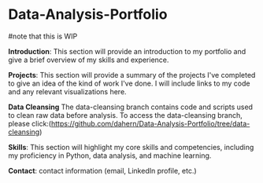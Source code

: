 # Data-Analysis-Portfolio
#note that this is WIP

**Introduction**: This section will provide an introduction to my portfolio and give a brief overview of my skills and experience.

**Projects**: This section will provide a summary of the projects I've completed to give an idea of the kind of work I've done. I will include links to my code and any relevant visualizations here.

   **Data Cleansing**
   The data-cleansing branch contains code and scripts used to clean raw data before analysis. 
    To access the data-cleansing branch, please click:(https://github.com/dahern/Data-Analysis-Portfolio/tree/data-cleansing)

**Skills**: This section will highlight my core skills and competencies, including my proficiency in Python, data analysis, and machine learning.

**Contact**: contact information (email, LinkedIn profile, etc.) 
